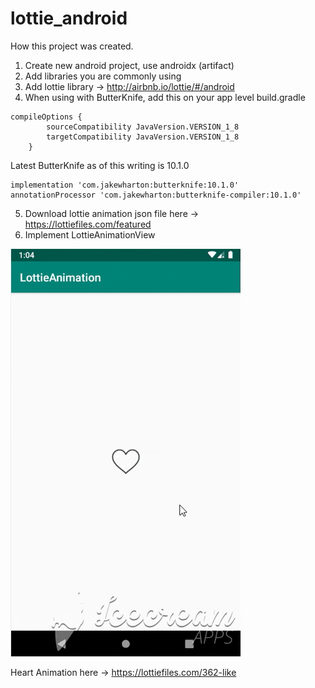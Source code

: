 # lottie_android

How this project was created.
1. Create new android project, use androidx (artifact)
2. Add libraries you are commonly using
3. Add lottie library -> http://airbnb.io/lottie/#/android
4. When using with ButterKnife, add this on your app level build.gradle
```
compileOptions {
        sourceCompatibility JavaVersion.VERSION_1_8
        targetCompatibility JavaVersion.VERSION_1_8
    }
```
Latest ButterKnife as of this writing is 10.1.0
```
implementation 'com.jakewharton:butterknife:10.1.0'
annotationProcessor 'com.jakewharton:butterknife-compiler:10.1.0'
```

5. Download lottie animation json file here -> https://lottiefiles.com/featured
6. Implement LottieAnimationView

![lottie heart animation](lottie_heart_animation.gif)

Heart Animation here -> https://lottiefiles.com/362-like
